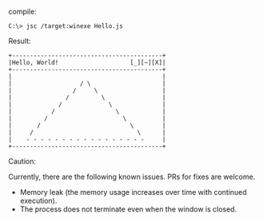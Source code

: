 compile:
```
C:\> jsc /target:winexe Hello.js
```
Result:
```
+------------------------------------------+
|Hello, World!                    [_][~][X]|
+------------------------------------------+
|                                          |
|                   / \                    |
|                 /     \                  |
|               /         \                |
|             /             \              |
|           /                 \            |
|         /                     \          |
|       /                         \        |
|     /                             \      |
|    - - - - - - - - - - - - - - - - -     |
+------------------------------------------+
```

Caution:

Currently, there are the following known issues. PRs for fixes are welcome.

- Memory leak (the memory usage increases over time with continued execution).
- The process does not terminate even when the window is closed.

